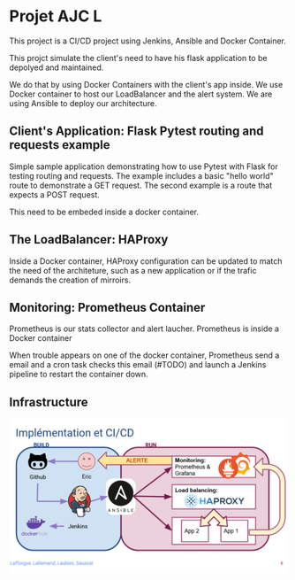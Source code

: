 # Projet AJC L
This project is a CI/CD project using Jenkins, Ansible and Docker Container.

This projct simulate the client's need to have his flask application to be depolyed and maintained.

We do that by using Docker Containers with the client's app inside. We use Docker container to host our LoadBalancer and the alert system. We are using Ansible to deploy our architecture.



## Client's Application: Flask Pytest routing and requests example
Simple sample application demonstrating how to use Pytest with Flask for testing routing and requests.
The example includes a basic "hello world" route to demonstrate a GET request. The second example is 
a route that expects a POST request.

This need to be embeded inside a docker container.


## The LoadBalancer: HAProxy

Inside a Docker container, HAProxy configuration can be updated to match the need of the architeture, such as a new application or if the trafic demands the creation of mirroirs.


## Monitoring: Prometheus Container

Prometheus is our stats collector and alert laucher. Prometheus is inside a Docker container

When trouble appears on one of the docker container, Prometheus send a email and a cron task checks this email (#TODO) and launch a Jenkins pipeline to restart the container down.

## Infrastructure 
![Infrastructure](infra.png)
